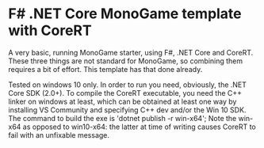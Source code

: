 # F# .NET Core MonoGame template with CoreRT

A very basic, running MonoGame starter, using F#, .NET Core and CoreRT. These three things are not standard for MonoGame, so combining them requires a bit of effort. This template has that done already.

Tested on windows 10 only. In order to run you need, obviously, the .NET Core SDK (2.0+). To compile the CoreRT executable, you need the C++ linker on windows at least, which can be obtained at least one way by installing VS Community and specifying C++ dev and/or the Win 10 SDK. The command to build the exe is 'dotnet publish -r win-x64'; Note the win-x64 as opposed to win10-x64: the latter at time of writing causes CoreRT to fail with an unfixable message.